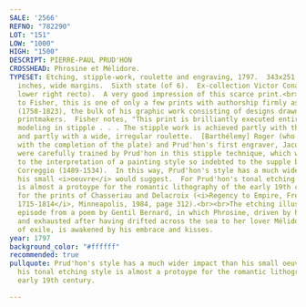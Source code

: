 ```yaml
---
SALE: '2566'
REFNO: "782290"
LOT: "151"
LOW: "1000"
HIGH: "1500"
DESCRIPT: PIERRE-PAUL PRUD'HON
CROSSHEAD: Phrosine et Mélidore.
TYPESET: Etching, stipple-work, roulette and engraving, 1797.  343x251 mm; 13½x9¾
  inches, wide margins.  Sixth state (of 6).  Ex-collection Victor Conard (Lugt 5549,
  lower right recto).  A very good impression of this scarce print.<br><br>According
  to Fisher, this is one of only a few prints with authorship firmly ascribed to Prud'hon
  (1758-1823), the bulk of his graphic work consisting of designs drawn for other
  printmakers.  Fisher notes, "This print is brilliantly executed entirely with gentle
  modeling in stipple . . . The stipple work is achieved partly with the etching needle
  and partly with a wide, irregular roulette.  [Barthélemy] Roger (who assisted Prud'hon
  with the completion of the plate) and Prud'hon's first engraver, Jacques-Louis Copia,
  were carefully trained by Prud'hon in this stipple technique, which was essential
  to the interpretation of a painting style so indebted to the supple brushwork of
  Correggio (1489-1534).  In this way, Prud'hon's style has a much wider impact than
  his small <i>oeuvre</i> would suggest.  For Prud'hon's tonal etching style . . .
  is almost a protoype for the romantic lithography of the early 19th century, especially
  for the prints of Chasseriau and Delacroix (<i>Regency to Empire, French Printmaking
  1715-1814</i>, Minneapolis, 1984, page 312).<br><br>The etching illustrates a romantic
  episode from a poem by Gentil Bernard, in which Phrosine, driven by her passion
  and exhausted after having drifted across the sea to her lover Mélidore's island
  of exile, is awakened by his embrace and kisses.
year: 1797
background_color: "#ffffff"
recommended: true
pullquote: Prud'hon's style has a much wider impact than his small oeuvre would suggest;
  his tonal etching style is almost a protoype for the romantic lithography of the
  early 19th century.

---
```

